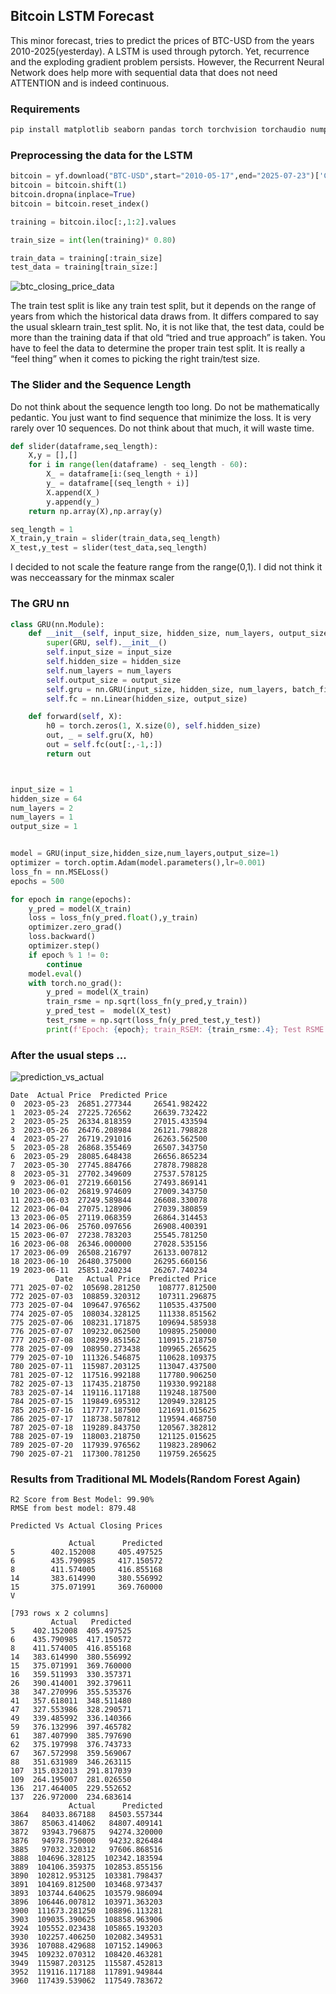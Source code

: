 ## Bitcoin LSTM Forecast

This minor forecast, tries to predict the prices of BTC-USD from the years 2010-2025(yesterday). A LSTM is used through pytorch. Yet, recurrence and the exploding gradient problem persists. However, the Recurrent Neural Network does help more with sequential data that does not need ATTENTION and is indeed continuous.

### Requirements
```Bash
pip install matplotlib seaborn pandas torch torchvision torchaudio numpy yfinance scikit-learn
```
### Preprocessing the data for the LSTM

```python
bitcoin = yf.download("BTC-USD",start="2010-05-17",end="2025-07-23")['Close']
bitcoin = bitcoin.shift(1)
bitcoin.dropna(inplace=True)
bitcoin = bitcoin.reset_index()

training = bitcoin.iloc[:,1:2].values

train_size = int(len(training)* 0.80)

train_data = training[:train_size]
test_data = training[train_size:]


```
![btc_closing_price_data](images/closing_prices.png)

The train test split is like any train test split, but it depends on the range of years from which the historical data draws from. It differs compared to say the usual sklearn train_test split. No, it is not like that, the test data, could be more than the training data if that old “tried and true approach” is taken. You have to feel the data to determine the proper train test split. It is really a “feel thing” when it comes to picking the right train/test size.

### The Slider and the Sequence Length
Do not think about the sequence length too long. Do not be mathematically pedantic. You just want to find sequence that minimize the loss. It is very rarely over 10 sequences. Do not think about that much, it will waste time.

```python
def slider(dataframe,seq_length):
    X,y = [],[]
    for i in range(len(dataframe) - seq_length - 60):
        X_ = dataframe[i:(seq_length + i)]
        y_ = dataframe[(seq_length + i)]
        X.append(X_)
        y.append(y_)
    return np.array(X),np.array(y)

seq_length = 1
X_train,y_train = slider(train_data,seq_length)
X_test,y_test = slider(test_data,seq_length)
```
I decided to not scale the feature range from the range(0,1). I did not think it was necceassary for the minmax scaler

### The GRU nn
```python
class GRU(nn.Module):
    def __init__(self, input_size, hidden_size, num_layers, output_size):
        super(GRU, self).__init__()
        self.input_size = input_size
        self.hidden_size = hidden_size
        self.num_layers = num_layers
        self.output_size = output_size
        self.gru = nn.GRU(input_size, hidden_size, num_layers, batch_first=True)
        self.fc = nn.Linear(hidden_size, output_size)

    def forward(self, X):
        h0 = torch.zeros(1, X.size(0), self.hidden_size)
        out, _ = self.gru(X, h0)
        out = self.fc(out[:,-1,:])
        return out



input_size = 1
hidden_size = 64
num_layers = 2
num_layers = 1
output_size = 1


model = GRU(input_size,hidden_size,num_layers,output_size=1)
optimizer = torch.optim.Adam(model.parameters(),lr=0.001)
loss_fn = nn.MSELoss()
epochs = 500

for epoch in range(epochs):
    y_pred = model(X_train)
    loss = loss_fn(y_pred.float(),y_train)
    optimizer.zero_grad()
    loss.backward()
    optimizer.step()
    if epoch % 1 != 0:
        continue
    model.eval()
    with torch.no_grad():
        y_pred = model(X_train)
        train_rsme = np.sqrt(loss_fn(y_pred,y_train))
        y_pred_test =  model(X_test)
        test_rsme = np.sqrt(loss_fn(y_pred_test,y_test))
        print(f'Epoch: {epoch}; train_RSEM: {train_rsme:.4}; Test RSME: {test_rsme:.4}')
```

### After the usual steps ...

![prediction_vs_actual](images/predicted_vs_actual_closing_prices.png)


```text
Date  Actual Price  Predicted Price
0  2023-05-23  26851.277344     26541.982422
1  2023-05-24  27225.726562     26639.732422
2  2023-05-25  26334.818359     27015.433594
3  2023-05-26  26476.208984     26121.798828
4  2023-05-27  26719.291016     26263.562500
5  2023-05-28  26868.355469     26507.343750
6  2023-05-29  28085.648438     26656.865234
7  2023-05-30  27745.884766     27878.798828
8  2023-05-31  27702.349609     27537.578125
9  2023-06-01  27219.660156     27493.869141
10 2023-06-02  26819.974609     27009.343750
11 2023-06-03  27249.589844     26608.330078
12 2023-06-04  27075.128906     27039.380859
13 2023-06-05  27119.068359     26864.314453
14 2023-06-06  25760.097656     26908.400391
15 2023-06-07  27238.783203     25545.781250
16 2023-06-08  26346.000000     27028.535156
17 2023-06-09  26508.216797     26133.007812
18 2023-06-10  26480.375000     26295.660156
19 2023-06-11  25851.240234     26267.740234
          Date   Actual Price  Predicted Price
771 2025-07-02  105698.281250    108777.812500
772 2025-07-03  108859.320312    107311.296875
773 2025-07-04  109647.976562    110535.437500
774 2025-07-05  108034.328125    111338.851562
775 2025-07-06  108231.171875    109694.585938
776 2025-07-07  109232.062500    109895.250000
777 2025-07-08  108299.851562    110915.218750
778 2025-07-09  108950.273438    109965.265625
779 2025-07-10  111326.546875    110628.109375
780 2025-07-11  115987.203125    113047.437500
781 2025-07-12  117516.992188    117780.906250
782 2025-07-13  117435.218750    119330.992188
783 2025-07-14  119116.117188    119248.187500
784 2025-07-15  119849.695312    120949.328125
785 2025-07-16  117777.187500    121691.015625
786 2025-07-17  118738.507812    119594.468750
787 2025-07-18  119289.843750    120567.382812
788 2025-07-19  118003.218750    121125.015625
789 2025-07-20  117939.976562    119823.289062
790 2025-07-21  117300.781250    119759.265625
```

### Results from Traditional ML Models(Random Forest Again)
```text
R2 Score from Best Model: 99.90%
RMSE from best model: 879.48

Predicted Vs Actual Closing Prices

             Actual      Predicted
5        402.152008     405.497525
6        435.790985     417.150572
8        411.574005     416.855168
14       383.614990     380.556992
15       375.071991     369.760000
V

[793 rows x 2 columns]
         Actual   Predicted
5    402.152008  405.497525
6    435.790985  417.150572
8    411.574005  416.855168
14   383.614990  380.556992
15   375.071991  369.760000
16   359.511993  330.357371
26   390.414001  392.379611
38   347.270996  355.535376
41   357.618011  348.511480
47   327.553986  328.290571
49   339.485992  336.140366
59   376.132996  397.465782
61   387.407990  385.797690
62   375.197998  376.743733
67   367.572998  359.569067
88   351.631989  346.263115
107  315.032013  291.817039
109  264.195007  281.026550
136  217.464005  229.552652
137  226.972000  234.683614
             Actual      Predicted
3864   84033.867188   84503.557344
3867   85063.414062   84807.409141
3872   93943.796875   94274.320000
3876   94978.750000   94232.826484
3885   97032.320312   97606.868516
3888  104696.328125  102342.183594
3889  104106.359375  102853.855156
3890  102812.953125  103381.798437
3891  104169.812500  103468.973437
3893  103744.640625  103579.986094
3896  106446.007812  103971.363203
3900  111673.281250  108896.113281
3903  109035.390625  108858.963906
3924  105552.023438  105865.193203
3930  102257.406250  102082.349531
3936  107088.429688  107152.149063
3945  109232.070312  108420.463281
3949  115987.203125  115587.452813
3952  119116.117188  117891.949844
3960  117439.539062  117549.783672
```

















